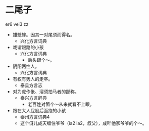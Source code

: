 # 二尾子
er6 vei3 zz
+ 雄蟋蟀。因其一对尾须而得名。
  * 兴化方言词典
+ 戏谓跟路的小孩
  * 兴化方言词典
    - 后头跟个～。
+ 阴阳两性人。
  * 兴化方言词典
+ 有权有势人的走卒。
  * 泰县方言志
+ 对为虎作伥、溜须拍马者的鄙称。
  * 泰兴方言辞典
    - 老百姓对箇个～从来就看不上眼。
+ 跟在大人屁股后面跑的小孩
  * 泰州方言词典4
  - 这个伢儿成天缠住爷爷（ia2 ia2，叔父），成吖他家爷爷的个～。
